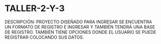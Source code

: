 # TALLER-2-Y-3

DESCRIPCIÓN: PROYECTO DISEÑADO PARA INGRESAR SE ENCUENTRA UN FORMATO DE REGISTRO E INGRESAR Y TAMBIÉN TENDRÁ UNA BASE DE REGISTRO. TAMBIÉN TIENE OPCIONES DONDE EL USUARIO SE PUEDE REGISTRAR COLOCANDO SUS DATOS.
